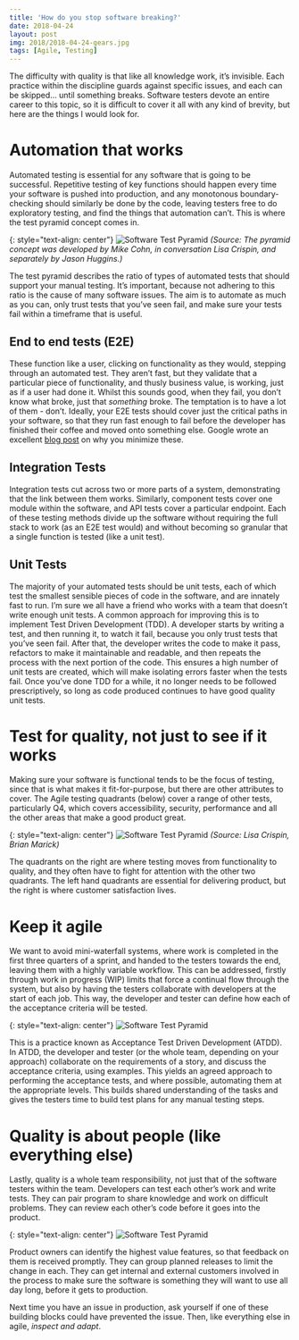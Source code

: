 ```yaml
---
title: 'How do you stop software breaking?'
date: 2018-04-24
layout: post
img: 2018/2018-04-24-gears.jpg
tags: [Agile, Testing]
---
```

The difficulty with quality is that like all knowledge work, it’s invisible. Each practice within the discipline guards against specific issues, and each can be skipped… until something breaks. Software testers devote an entire career to this topic, so it is difficult to cover it all with any kind of brevity, but here are the things I would look for.

# Automation that works

Automated testing is essential for any software that is going to be successful. Repetitive testing of key functions should happen every time your software is pushed into production, and any monotonous boundary-checking should similarly be done by the code, leaving testers free to do exploratory testing, and find the things that automation can’t. This is where the test pyramid concept comes in.

{: style="text-align: center"}
![Software Test Pyramid]({{site.baseurl}}/assets/img/2018/2018-04-24-test-pyramid.jpg)
*(Source: The pyramid concept was developed by Mike Cohn, in conversation Lisa Crispin, and separately by Jason Huggins.)*

The test pyramid describes the ratio of types of automated tests that should support your manual testing. It’s important, because not adhering to this ratio is the cause of many software issues. The aim is to automate as much as you can, only trust tests that you’ve seen fail, and make sure your tests fail within a timeframe that is useful.

## End to end tests (E2E)

These function like a user, clicking on functionality as they would, stepping through an automated test. They aren’t fast, but they validate that a particular piece of functionality, and thusly business value, is working, just as if a user had done it. Whilst this sounds good, when they fail, you don’t know what broke, just that *something* broke. The temptation is to have a lot of them - don’t. Ideally, your E2E tests should cover just the critical paths in your software, so that they run fast enough to fail before the developer has finished their coffee and moved onto something else. Google wrote an excellent [blog post](https://testing.googleblog.com/2015/04/just-say-no-to-more-end-to-end-tests.html) on why you minimize these. 

## Integration Tests

Integration tests cut across two or more parts of a system, demonstrating that the link between them works. Similarly, component tests cover one module within the software, and API tests cover a particular endpoint. Each of these testing methods divide up the software without requiring the full stack to work (as an E2E test would) and without becoming so granular that a single function is tested (like a unit test).

## Unit Tests

The majority of your automated tests should be unit tests, each of which test the smallest sensible pieces of code in the software, and are innately fast to run. I’m sure we all have a friend who works with a team that doesn’t write enough unit tests. A common approach for improving this is to implement Test Driven Development (TDD). A developer starts by writing a test, and then running it, to watch it fail, because you only trust tests that you’ve seen fail. After that, the developer writes the code to make it pass, refactors to make it maintainable and readable, and then repeats the process with the next portion of the code. This ensures a high number of unit tests are created, which will make isolating errors faster when the tests fail. Once you’ve done TDD for a while, it no longer needs to be followed prescriptively, so long as code produced continues to have good quality unit tests.

# Test for quality, not just to see if it works

Making sure your software is functional tends to be the focus of testing, since that is what makes it fit-for-purpose, but there are other attributes to cover. The Agile testing quadrants (below) cover a range of other tests, particularly Q4, which covers accessibility, security, performance and all the other areas that make a good product great.

{: style="text-align: center"}
![Software Test Pyramid]({{site.baseurl}}/assets/img/2018/2018-04-24-agile-testing-quadrants.jpg)
*(Source: Lisa Crispin, Brian Marick)*

The quadrants on the right are where testing moves from functionality to quality, and they often have to fight for attention with the other two quadrants. The left hand quadrants are essential for delivering product, but the right is where customer satisfaction lives.

# Keep it agile

We want to avoid mini-waterfall systems, where work is completed in the first three quarters of a sprint, and handed to the testers towards the end, leaving them with a highly variable workflow. This can be addressed, firstly through work in progress (WIP) limits that force a continual flow through the system, but also by having the testers collaborate with developers at the start of each job. This way, the developer and tester can define how each of the acceptance criteria will be tested. 

{: style="text-align: center"}
![Software Test Pyramid]({{site.baseurl}}/assets/img/2018/2018-04-24-atdd.jpg)

This is a practice known as Acceptance Test Driven Development (ATDD). In ATDD, the developer and tester (or the whole team, depending on your approach) collaborate on the requirements of a story, and discuss the acceptance criteria, using examples. This yields an agreed approach to performing the acceptance tests, and where possible, automating them at the appropriate levels. This builds shared understanding of the tasks and gives the testers time to build test plans for any manual testing steps. 

# Quality is about people (like everything else)

Lastly, quality is a whole team responsibility, not just that of the software testers within the team. Developers can test each other’s work and write tests. They can pair program to share knowledge and work on difficult problems. They can review each other’s code before it goes into the product.

{: style="text-align: center"}
![Software Test Pyramid]({{site.baseurl}}/assets/img/2018/2018-04-24-pair-programming.jpg)

Product owners can identify the highest value features, so that feedback on them is received promptly. They can group planned releases to limit the change in each. They can get internal and external customers involved in the process to make sure the software is something they will want to use all day long, before it gets to production.

Next time you have an issue in production, ask yourself if one of these building blocks could have prevented the issue. Then, like everything else in agile, *inspect and adapt*.
